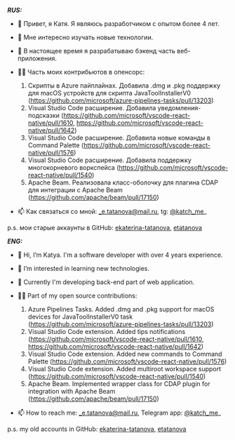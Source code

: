 **_RUS:_**

- 👋 Привет, я Катя. Я являюсь разработчиком с опытом более 4 лет.
- 👀 Мне интересно изучать новые технологии.
- 🌱 В настоящее время я разрабатываю бэкенд часть веб-приложения.
- 👩‍💻 Часть моих контрибьютов в опенсорс:

  1. Скрипты в Azure пайплайнах. Добавила .dmg и .pkg поддержку для macOS устройств для скрипта JavaToolInstallerV0 (https://github.com/microsoft/azure-pipelines-tasks/pull/13203)
  2. Visual Studio Code расширение. Добавила уведомления-подсказки (https://github.com/microsoft/vscode-react-native/pull/1610, https://github.com/microsoft/vscode-react-native/pull/1642)
  3. Visual Studio Code расширение. Добавила новые команды в Command Palette (https://github.com/microsoft/vscode-react-native/pull/1576)
  4. Visual Studio Code расширение. Добавила поддержку многокорневого воркспейса (https://github.com/microsoft/vscode-react-native/pull/1540)
  5. Apache Beam. Реализовала класс-оболочку для плагина CDAP для интеграции с Apache Beam (https://github.com/apache/beam/pull/17150)
  
- 📫 Как связаться со мной: _e.tatanova@mail.ru, tg: [@katch_me](https://t.me/katch_me)_

p.s. мои старые аккаунты в GitHub: [ekaterina-tatanova](https://github.com/ekaterina-tatanova), [etatanova](https://github.com/etatanova)




**_ENG:_**

- 👋 Hi, I’m Katya. I'm a software developer with over 4 years experience.
- 👀 I’m interested in learning new technologies.
- 🌱 Currently I'm developing back-end part of web application.
- 👩‍💻 Part of my open source contributions:

  1. Azure Pipelines Tasks. Added .dmg and .pkg support for macOS devices for JavaToolInstallerV0 task (https://github.com/microsoft/azure-pipelines-tasks/pull/13203)
  2. Visual Studio Code extension. Added tips notifications (https://github.com/microsoft/vscode-react-native/pull/1610, https://github.com/microsoft/vscode-react-native/pull/1642)
  3. Visual Studio Code extension. Added new commands to Command Palette (https://github.com/microsoft/vscode-react-native/pull/1576)
  4. Visual Studio Code extension. Added multiroot workspace support (https://github.com/microsoft/vscode-react-native/pull/1540)
  5. Apache Beam. Implemented wrapper class for CDAP plugin for integration with Apache Beam (https://github.com/apache/beam/pull/17150)

- 📫 How to reach me: _e.tatanova@mail.ru, Telegram app: [@katch_me](https://t.me/katch_me)_

p.s. my old accounts in GitHub: [ekaterina-tatanova](https://github.com/ekaterina-tatanova), [etatanova](https://github.com/etatanova)

<!---
ktttnv/ktttnv is a ✨ special ✨ repository because its `README.md` (this file) appears on your GitHub profile.
You can click the Preview link to take a look at your changes.
--->
